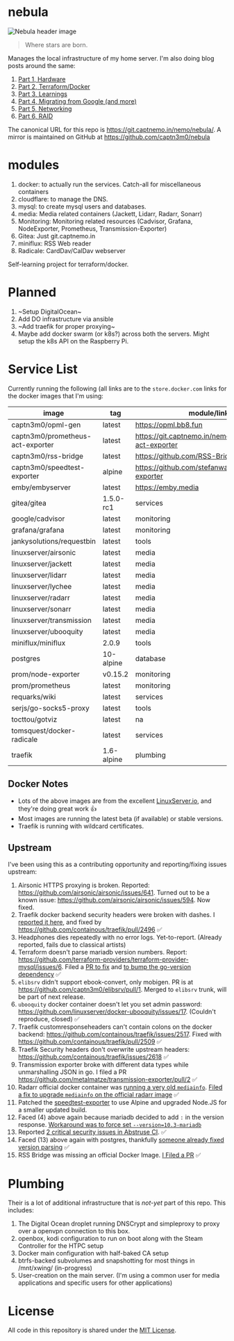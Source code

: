 # nebula

![Nebula header image](https://cdn.spacetelescope.org/archives/images/thumb700x/heic0707a.jpg)

> Where stars are born.

Manages the local infrastructure of my home server. I'm also doing blog posts around the same:

1.  [Part 1, Hardware](https://captnemo.in/blog/2017/09/17/home-server-build/)
2.  [Part 2, Terraform/Docker](https://captnemo.in/blog/2017/11/09/home-server-update/)
3.  [Part 3, Learnings](https://captnemo.in/blog/2017/12/18/home-server-learnings/)
4.  [Part 4, Migrating from Google (and more)](https://captnemo.in/blog/2017/12/31/migrating-from-google/)
5.  [Part 5, Networking](https://captnemo.in/blog/2018/04/22/home-server-networking/)
6.  [Part 6, RAID](https://captnemo.in/blog/2019/02/24/btrfs-raid-device-replacement-story/)

The canonical URL for this repo is https://git.captnemo.in/nemo/nebula/. A mirror is maintained on GitHub at <https://github.com/captn3m0/nebula>

# modules

1.  docker: to actually run the services. Catch-all for miscellaneous containers
2.  cloudflare: to manage the DNS.
3.  mysql: to create mysql users and databases.
4.  media: Media related containers (Jackett, Lidarr, Radarr, Sonarr)
5.  Monitoring: Monitoring related resources (Cadvisor, Grafana, NodeExporter, Prometheus, Transmission-Exporter)
6.  Gitea: Just git.captnemo.in
7.  miniflux: RSS Web reader
8.  Radicale: CardDav/CalDav webserver

Self-learning project for terraform/docker.

# Planned

1.  ~Setup DigitalOcean~
2.  Add DO infrastructure via ansible
3.  ~Add traefik for proper proxying~
4.  Maybe add docker swarm (or k8s?) across both the servers. Might setup the k8s API on the Raspberry Pi.

# Service List

Currently running the following (all links are to the `store.docker.com` links for the docker images that I'm using:

| image                            | tag        | module/link                                          |
| -------------------------------- | ---------- | ---------------------------------------------------- |
| captn3m0/opml-gen                | latest     | https://opml.bb8.fun                                 |
| captn3m0/prometheus-act-exporter | latest     | https://git.captnemo.in/nemo/prometheus-act-exporter |
| captn3m0/rss-bridge              | latest     | https://github.com/RSS-Bridge/rss-bridge             |
| captn3m0/speedtest-exporter      | alpine     | https://github.com/stefanwalther/speedtest-exporter  |
| emby/embyserver                  | latest     | https://emby.media                                   |
| gitea/gitea                      | 1.5.0-rc1  | services                                             |
| google/cadvisor                  | latest     | monitoring                                           |
| grafana/grafana                  | latest     | monitoring                                           |
| jankysolutions/requestbin        | latest     | tools                                                |
| linuxserver/airsonic             | latest     | media                                                |
| linuxserver/jackett              | latest     | media                                                |
| linuxserver/lidarr               | latest     | media                                                |
| linuxserver/lychee               | latest     | media                                                |
| linuxserver/radarr               | latest     | media                                                |
| linuxserver/sonarr               | latest     | media                                                |
| linuxserver/transmission         | latest     | media                                                |
| linuxserver/ubooquity            | latest     | media                                                |
| miniflux/miniflux                | 2.0.9      | tools                                                |
| postgres                         | 10-alpine  | database                                             |
| prom/node-exporter               | v0.15.2    | monitoring                                           |
| prom/prometheus                  | latest     | monitoring                                           |
| requarks/wiki                    | latest     | services                                             |
| serjs/go-socks5-proxy            | latest     | tools                                                |
| tocttou/gotviz                   | latest     | na                                                   |
| tomsquest/docker-radicale        | latest     | services                                             |
| traefik                          | 1.6-alpine | plumbing                                             |

## Docker Notes

- Lots of the above images are from the excellent [LinuxServer.io](https://www.linuxserver.io), and they're doing great work :+1:
- Most images are running the latest beta (if available) or stable versions.
- Traefik is running with wildcard certificates.

## Upstream

I've been using this as a contributing opportunity and reporting/fixing issues upstream:

1.  Airsonic HTTPS proxying is broken. Reported: https://github.com/airsonic/airsonic/issues/641. Turned out to be a known issue: https://github.com/airsonic/airsonic/issues/594. Now fixed.
2.  Traefik docker backend security headers were broken with dashes. I [reported it here](https://github.com/containous/traefik/issues/2493), and fixed by https://github.com/containous/traefik/pull/2496 :white_check_mark:
3.  Headphones dies repeatedly with no error logs. Yet-to-report. (Already reported, fails due to classical artists)
4.  Terraform doesn't parse mariadb version numbers. Report: https://github.com/terraform-providers/terraform-provider-mysql/issues/6. Filed a [PR to fix](https://github.com/hashicorp/go-version/pull/34) and [to bump the go-version dependency](https://github.com/terraform-providers/terraform-provider-mysql/pull/27) :white_check_mark:
5.  `elibsrv` didn't support ebook-convert, only mobigen. PR is at https://github.com/captn3m0/elibsrv/pull/1. Merged to `elibsrv` trunk, will be part of next release.
6.  `ubooquity` docker container doesn't let you set admin password: https://github.com/linuxserver/docker-ubooquity/issues/17. (Couldn't reproduce, closed) :white_check_mark:
7.  Traefik customresponseheaders can't contain colons on the docker backend: https://github.com/containous/traefik/issues/2517. Fixed with https://github.com/containous/traefik/pull/2509 :white_check_mark:
8.  Traefik Security headers don't overwrite upstream headers: https://github.com/containous/traefik/issues/2618 :white_check_mark:
9.  Transmission exporter broke with different data types while unmarshalling JSON in go. I filed a PR https://github.com/metalmatze/transmission-exporter/pull/2 :white_check_mark:
10. Radarr official docker container was [running a very old `mediainfo`](https://github.com/Radarr/Radarr/issues/2668#issuecomment-376310514). [Filed a fix to upgrade `mediainfo` on the official radarr image](https://github.com/linuxserver/docker-baseimage-mono/pull/3) :white_check_mark:
11. Patched the [speedtest-exporter](https://github.com/stefanwalther/speedtest-exporter/pull/7) to use Alpine and upgraded Node.JS for a smaller updated build.
12. Faced (4) above again because mariadb decided to add `:` in the version response. [Workaround was to force set `--version=10.3-mariadb`](https://git.captnemo.in/nemo/nebula/commit/5f47a08bb55eea2c708c41668657ac1efa84c72a)
13. Reported [2 critical security issues in Abstruse CI](https://github.com/bleenco/abstruse/issues/363). :white_check_mark:
14. Faced (13) above again with postgres, thankfully [someone already fixed version parsing](https://github.com/terraform-providers/terraform-provider-postgresql/pull/31) :white_check_mark:
15. RSS Bridge was missing an official Docker Image. [I Filed a PR](https://github.com/RSS-Bridge/rss-bridge/pull/720) :white_check_mark:

# Plumbing

Their is a lot of additional infrastructure that is _not-yet_ part of this repo. This includes:

1.  The Digital Ocean droplet running DNSCrypt and simpleproxy to proxy over a openvpn connection to this box.
2.  openbox, kodi configuration to run on boot along with the Steam Controller for the HTPC setup
3.  Docker main configuration with half-baked CA setup
4.  btrfs-backed subvolumes and snapshotting for most things in /mnt/xwing/ (in-progress)
5.  User-creation on the main server. (I'm using a common user for media applications and specific users for other applications)

# License

All code in this repository is shared under the [MIT License](https://nemo.mit-license.org/).
